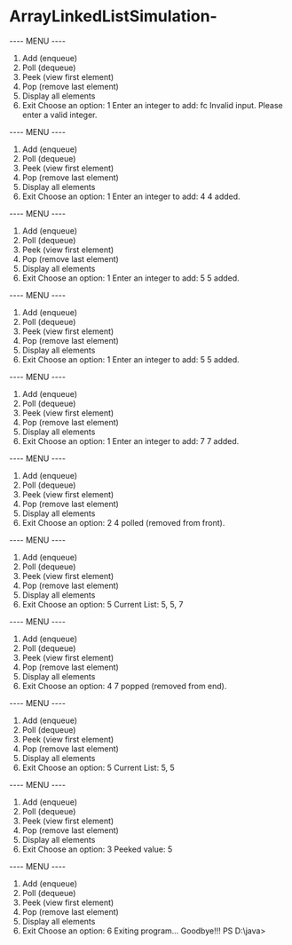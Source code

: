 # ArrayLinkedListSimulation-
---- MENU ----
1. Add (enqueue)
2. Poll (dequeue)
3. Peek (view first element)
4. Pop (remove last element)
5. Display all elements
6. Exit
Choose an option: 1
Enter an integer to add: fc
Invalid input. Please enter a valid integer.

---- MENU ----
1. Add (enqueue)
2. Poll (dequeue)
3. Peek (view first element)
4. Pop (remove last element)
5. Display all elements
6. Exit
Choose an option: 1
Enter an integer to add: 4
4 added.

---- MENU ----
1. Add (enqueue)
2. Poll (dequeue)
3. Peek (view first element)
4. Pop (remove last element)
5. Display all elements
6. Exit
Choose an option: 1
Enter an integer to add: 5
5 added.

---- MENU ----
1. Add (enqueue)
2. Poll (dequeue)
3. Peek (view first element)
4. Pop (remove last element)
5. Display all elements
6. Exit
Choose an option: 1
Enter an integer to add: 5
5 added.

---- MENU ----
1. Add (enqueue)
2. Poll (dequeue)
3. Peek (view first element)
4. Pop (remove last element)
5. Display all elements
6. Exit
Choose an option: 1
Enter an integer to add: 7
7 added.

---- MENU ----
1. Add (enqueue)
2. Poll (dequeue)
3. Peek (view first element)
4. Pop (remove last element)
5. Display all elements
6. Exit
Choose an option: 2
4 polled (removed from front).

---- MENU ----
1. Add (enqueue)
2. Poll (dequeue)
3. Peek (view first element)
4. Pop (remove last element)
5. Display all elements
6. Exit
Choose an option: 5
Current List: 5, 5, 7

---- MENU ----
1. Add (enqueue)
2. Poll (dequeue)
3. Peek (view first element)
4. Pop (remove last element)
5. Display all elements
6. Exit
Choose an option: 4
7 popped (removed from end).

---- MENU ----
1. Add (enqueue)
2. Poll (dequeue)
3. Peek (view first element)
4. Pop (remove last element)
5. Display all elements
6. Exit
Choose an option: 5
Current List: 5, 5

---- MENU ----
1. Add (enqueue)
2. Poll (dequeue)
3. Peek (view first element)
4. Pop (remove last element)
5. Display all elements
6. Exit
Choose an option: 3
Peeked value: 5

---- MENU ----
1. Add (enqueue)
2. Poll (dequeue)
3. Peek (view first element)
4. Pop (remove last element)
5. Display all elements
6. Exit
Choose an option: 6
Exiting program... Goodbye!!!
PS D:\java> 
